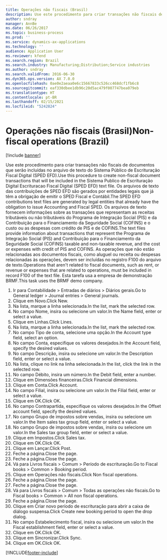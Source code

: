 ```yaml
---
title: Operações não fiscais (Brasil)
description: Use este procedimento para criar transações não fiscais de documentos que serão incluídas no arquivo de texto do Sistema Público de Escrituração Fiscal Digital (SPED EFD).
author: sndray
manager: AnnBe
ms.date: 06/26/2017
ms.topic: business-process
ms.prod: ''
ms.service: dynamics-ax-applications
ms.technology: ''
audience: Application User
ms.reviewer: kfend
ms.search.region: Brazil
ms.search.industry: Manufacturing;Distribution;Service industries
ms.author: sndray
ms.search.validFrom: 2016-06-30
ms.dyn365.ops.version: AX 7.0.0
ms.openlocfilehash: 0ae0e2aeaa0e6c15667833c526cc468dcf1fb6c8
ms.sourcegitcommit: eaf330dbee1db96c20d5ac479f007747bea079eb
ms.translationtype: HT
ms.contentlocale: pt-BR
ms.lasthandoff: 02/15/2021
ms.locfileid: "5242824"
---
```

# <a name="non-fiscal-operations-brazil"></a><span data-ttu-id="17e69-103">Operações não fiscais (Brasil)</span><span class="sxs-lookup"><span data-stu-id="17e69-103">Non-fiscal operations (Brazil)</span></span>

[!include [banner](../../includes/banner.md)]

<span data-ttu-id="17e69-104">Use este procedimento para criar transações não fiscais de documentos que serão incluídas no arquivo de texto do Sistema Público de Escrituração Fiscal Digital (SPED EFD).</span><span class="sxs-lookup"><span data-stu-id="17e69-104">Use this procedure to create non-fiscal document transactions that will be included in the Sistema Publico de Escrituração Digital Escrituracao Fiscal Digital (SPED EFD) text file.</span></span> <span data-ttu-id="17e69-105">Os arquivos de texto das contribuições de SPED EFD são gerados por entidades legais que já têm a obrigação de emitir o SPED Fiscal e Contábil.</span><span class="sxs-lookup"><span data-stu-id="17e69-105">The SPED EFD contributions text files are generated by legal entities that already have the obligation to issue Accounting and Fiscal SPED.</span></span> <span data-ttu-id="17e69-106">Os arquivos de texto fornecem informações sobre as transações que representam as receitas tributáveis ou não tributáveis do Programa de Integração Social (PIS) e da Contribuição para o Financiamento da Seguridade Social (COFINS) e o custo ou as despesas com crédito de PIS e de COFINS.</span><span class="sxs-lookup"><span data-stu-id="17e69-106">The text files provide information about transactions that represent the Programa de Integração Social (PIS) and Contribuição para o Financiamento da Seguridade Social (COFINS) taxable and non-taxable revenue, and the cost or expenses with credit of PIS and COFINS.</span></span> <span data-ttu-id="17e69-107">As operações que não estão relacionadas aos documentos fiscais, como aluguel ou receita ou despesas relacionadas às operações, devem ser incluídas no registro F100 do arquivo de texto.</span><span class="sxs-lookup"><span data-stu-id="17e69-107">Operations that aren't related to fiscal documents, such as rent, or revenue or expenses that are related to operations, must be included in record F100 of the text file.</span></span> <span data-ttu-id="17e69-108">Esta tarefa usa a empresa de demonstração BRMF.</span><span class="sxs-lookup"><span data-stu-id="17e69-108">This task uses the BRMF demo company.</span></span>

1. <span data-ttu-id="17e69-109">Ir para Contabilidade > Entradas de diários > Diários gerais.</span><span class="sxs-lookup"><span data-stu-id="17e69-109">Go to General ledger > Journal entries > General journals.</span></span>
2. <span data-ttu-id="17e69-110">Clique em Novo.</span><span class="sxs-lookup"><span data-stu-id="17e69-110">Click New.</span></span>
3. <span data-ttu-id="17e69-111">Na lista, marque a linha selecionada.</span><span class="sxs-lookup"><span data-stu-id="17e69-111">In the list, mark the selected row.</span></span>
4. <span data-ttu-id="17e69-112">No campo Nome, insira ou selecione um valor.</span><span class="sxs-lookup"><span data-stu-id="17e69-112">In the Name field, enter or select a value.</span></span>
5. <span data-ttu-id="17e69-113">Clique em Linhas.</span><span class="sxs-lookup"><span data-stu-id="17e69-113">Click Lines.</span></span>
6. <span data-ttu-id="17e69-114">Na lista, marque a linha selecionada.</span><span class="sxs-lookup"><span data-stu-id="17e69-114">In the list, mark the selected row.</span></span>
7. <span data-ttu-id="17e69-115">No campo Tipo de conta, selecione uma opção.</span><span class="sxs-lookup"><span data-stu-id="17e69-115">In the Account type field, select an option.</span></span>
8. <span data-ttu-id="17e69-116">No campo Conta, especifique os valores desejados.</span><span class="sxs-lookup"><span data-stu-id="17e69-116">In the Account field, specify the desired values.</span></span>
9. <span data-ttu-id="17e69-117">No campo Descrição, insira ou selecione um valor.</span><span class="sxs-lookup"><span data-stu-id="17e69-117">In the Description field, enter or select a value.</span></span>
10. <span data-ttu-id="17e69-118">Na lista, clique no link na linha selecionada.</span><span class="sxs-lookup"><span data-stu-id="17e69-118">In the list, click the link in the selected row.</span></span>
11. <span data-ttu-id="17e69-119">No campo Débito, insira um número.</span><span class="sxs-lookup"><span data-stu-id="17e69-119">In the Debit field, enter a number.</span></span>
12. <span data-ttu-id="17e69-120">Clique em Dimensões financeiras.</span><span class="sxs-lookup"><span data-stu-id="17e69-120">Click Financial dimensions.</span></span>
13. <span data-ttu-id="17e69-121">Clique em Conta.</span><span class="sxs-lookup"><span data-stu-id="17e69-121">Click Account.</span></span>
14. <span data-ttu-id="17e69-122">No campo Filial, insira ou selecione um valor.</span><span class="sxs-lookup"><span data-stu-id="17e69-122">In the Filial field, enter or select a value.</span></span>
15. <span data-ttu-id="17e69-123">Clique em OK.</span><span class="sxs-lookup"><span data-stu-id="17e69-123">Click OK.</span></span>
16. <span data-ttu-id="17e69-124">No campo Contrapartida, especifique os valores desejados.</span><span class="sxs-lookup"><span data-stu-id="17e69-124">In the Offset account field, specify the desired values.</span></span>
17. <span data-ttu-id="17e69-125">No campo Grupo de impostos sobre vendas, insira ou selecione um valor.</span><span class="sxs-lookup"><span data-stu-id="17e69-125">In the Item sales tax group field, enter or select a value.</span></span>
18. <span data-ttu-id="17e69-126">No campo Grupo de impostos sobre vendas, insira ou selecione um valor.</span><span class="sxs-lookup"><span data-stu-id="17e69-126">In the Sales tax group field, enter or select a value.</span></span>
19. <span data-ttu-id="17e69-127">Clique em Impostos.</span><span class="sxs-lookup"><span data-stu-id="17e69-127">Click Sales tax.</span></span>
20. <span data-ttu-id="17e69-128">Clique em OK.</span><span class="sxs-lookup"><span data-stu-id="17e69-128">Click OK.</span></span>
21. <span data-ttu-id="17e69-129">Clique em Lançar.</span><span class="sxs-lookup"><span data-stu-id="17e69-129">Click Post.</span></span>
22. <span data-ttu-id="17e69-130">Feche a página.</span><span class="sxs-lookup"><span data-stu-id="17e69-130">Close the page.</span></span>
23. <span data-ttu-id="17e69-131">Feche a página.</span><span class="sxs-lookup"><span data-stu-id="17e69-131">Close the page.</span></span>
24. <span data-ttu-id="17e69-132">Vá para Livros fiscais > Comum > Período de escrituração.</span><span class="sxs-lookup"><span data-stu-id="17e69-132">Go to Fiscal books > Common > Booking period.</span></span>
25. <span data-ttu-id="17e69-133">Clique em Operações não fiscais.</span><span class="sxs-lookup"><span data-stu-id="17e69-133">Click Non fiscal operations.</span></span>
26. <span data-ttu-id="17e69-134">Feche a página.</span><span class="sxs-lookup"><span data-stu-id="17e69-134">Close the page.</span></span>
27. <span data-ttu-id="17e69-135">Feche a página.</span><span class="sxs-lookup"><span data-stu-id="17e69-135">Close the page.</span></span>
28. <span data-ttu-id="17e69-136">Vá para Livros fiscais > Comum > Todas as operações não fiscais.</span><span class="sxs-lookup"><span data-stu-id="17e69-136">Go to Fiscal books > Common > All non fiscal operations.</span></span>
29. <span data-ttu-id="17e69-137">Feche a página.</span><span class="sxs-lookup"><span data-stu-id="17e69-137">Close the page.</span></span>
30. <span data-ttu-id="17e69-138">Clique em Criar novo período de escrituração para abrir a caixa de diálogo suspensa.</span><span class="sxs-lookup"><span data-stu-id="17e69-138">Click Create new booking period to open the drop dialog.</span></span>
31. <span data-ttu-id="17e69-139">No campo Estabelecimento fiscal, insira ou selecione um valor.</span><span class="sxs-lookup"><span data-stu-id="17e69-139">In the Fiscal establishment field, enter or select a value.</span></span>
32. <span data-ttu-id="17e69-140">Clique em OK.</span><span class="sxs-lookup"><span data-stu-id="17e69-140">Click OK.</span></span>
33. <span data-ttu-id="17e69-141">Clique em Sincronizar.</span><span class="sxs-lookup"><span data-stu-id="17e69-141">Click Sync.</span></span>
34. <span data-ttu-id="17e69-142">Clique em OK.</span><span class="sxs-lookup"><span data-stu-id="17e69-142">Click OK.</span></span>



[!INCLUDE[footer-include](../../../includes/footer-banner.md)]
